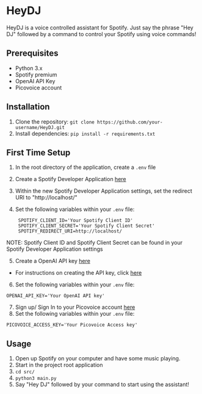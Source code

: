 # HeyDJ

HeyDJ is a voice controlled assistant for Spotify. Just say the phrase "Hey DJ" followed by a command to control your Spotify using voice commands!

## Prerequisites

- Python 3.x
- Spotify premium
- OpenAI API Key
- Picovoice account

## Installation

1. Clone the repository: `git clone https://github.com/your-username/HeyDJ.git`
2. Install dependencies: `pip install -r requirements.txt`

## First Time Setup

1. In the root directory of the application, create a `.env` file
2. Create a Spotify Developer Application [here](https://developer.spotify.com/)
3. Within the new Spotify Developer Application settings, set the redirect URI to "http://localhost/"
4. Set the following variables within your `.env` file:

   ```env
    SPOTIFY_CLIENT_ID='Your Spotify Client ID'
    SPOTIFY_CLIENT_SECRET='Your Spotify Client Secret'
    SPOTIFY_REDIRECT_URI=http://localhost/
   ```

  NOTE: Spotify Client ID and Spotify Client Secret can be found in your Spotify Developer Application settings

5. Create a OpenAI API key [here](https://openai.com/)
  - For instructions on creating the API key, click [here](https://www.maisieai.com/help/how-to-get-an-openai-api-key-for-chatgpt)

6. Set the following variables within your `.env` file:

  ```env
  OPENAI_API_KEY='Your OpenAI API key'
  ```

7. Sign up/ Sign In to your Picovoice account [here](https://picovoice.ai/)
8. Set the following variables within your `.env` file:

  ```env
  PICOVOICE_ACCESS_KEY='Your Picovoice Access key'
  ```

## Usage

1. Open up Spotify on your computer and have some music playing.
2. Start in the project root application
3. `cd src/`
4. `python3 main.py`
5. Say "Hey DJ" followed by your command to start using the assistant!
